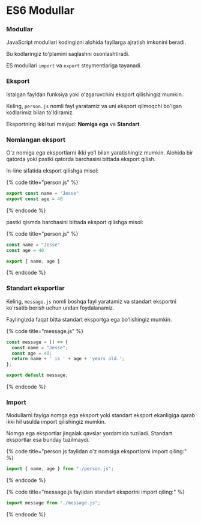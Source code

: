 # ES6 Modullar

### Modullar

JavaScript modullari kodingizni alohida fayllarga ajratish imkonini beradi.

Bu kodlaringiz toʻplamini saqlashni osonlashtiradi.

ES modullari `import` va `export` steymentlariga tayanadi.

### Eksport

Istalgan fayldan funksiya yoki oʻzgaruvchini eksport qilishingiz mumkin.

Keling, `person.js` nomli fayl yaratamiz va uni eksport qilmoqchi bo'lgan kodlarimiz bilan to'ldiramiz.

Eksportning ikki turi mavjud: **Nomiga ega** va **Standart**.

### Nomlangan eksport

O'z nomiga ega eksportlarni ikki yo'l bilan yaratishingiz mumkin. Alohida bir qatorda yoki pastki qatorda barchasini bittada eksport qilish.

In-line sifatida eksport qilishga misol:

{% code title="person.js" %}
```jsx
export const name = "Jesse"
export const age = 40
```
{% endcode %}

pastki qismda barchasini bittada eksport qilishga misol:

{% code title="person.js" %}
```jsx
const name = "Jesse"
const age = 40

export { name, age }
```
{% endcode %}

### Standart eksportlar

Keling, `message.js` nomli boshqa fayl yaratamiz va standart eksportni ko'rsatib berish uchun undan foydalanamiz.

Faylingizda faqat bitta standart eksportga ega boʻlishingiz mumkin.

{% code title="message.js" %}
```jsx
const message = () => {
  const name = "Jesse";
  const age = 40;
  return name + ' is ' + age + 'years old.';
};

export default message;
```
{% endcode %}

### Import

Modullarni faylga nomga ega eksport yoki standart eksport ekanligiga qarab ikki hil usulda import qilishingiz mumkin.

Nomga ega eksportlar jingalak qavslar yordamida tuziladi. Standart eksportlar esa bunday tuzilmaydi.

{% code title="person.js faylidan o'z nomsiga eksportlarni import qiling:" %}
```jsx
import { name, age } from "./person.js";
```
{% endcode %}

{% code title="message.js faylidan standart eksportni import qiling:" %}
```jsx
import message from "./message.js";
```
{% endcode %}
